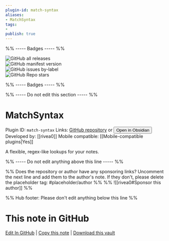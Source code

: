```yaml
---
plugin-id: match-syntax
aliases:
- MatchSyntax
tags: 
- 
publish: true
---
```


%% ----- Badges ----- %%

![GitHub all releases](https://img.shields.io/github/downloads/rivea0/obsidian-match-syntax/total?color=573E7A&logo=github&style=for-the-badge)   
![GitHub manifest version](https://img.shields.io/github/manifest-json/v/rivea0/obsidian-match-syntax?color=573E7A&logo=github&style=for-the-badge)   
![GitHub issues by-label](https://img.shields.io/github/issues/rivea0/obsidian-match-syntax/help%20wanted?color=573E7A&logo=github&style=for-the-badge)   
![GitHub Repo stars](https://img.shields.io/github/stars/rivea0/obsidian-match-syntax?color=573E7A&logo=github&style=for-the-badge)

%% ----- Badges ----- %%

%% ----- Do not edit this section ----- %%

# MatchSyntax

Plugin ID: `match-syntax`
Links: [GitHub repository](https://github.com/rivea0/obsidian-match-syntax) or [<button id=HH>Open in Obsidian</button>](obsidian://show-plugin?id=match-syntax)
Developed by: [[rivea0]]
Mobile compatible: [[Mobile-compatible plugins|Yes]]

A flexible, regex-like lookups for your notes.

%% ----- Do not edit anything above this line ----- %% 

%% Does the repository or author have any sponsoring links? Uncomment the next line and add them to the author's note. If they don't, please delete the placeholder tag: #placeholder/author %%
%% ![[rivea0#Sponsor this author]] %%

%% Hub footer: Please don't edit anything below this line %%

# This note in GitHub

<span class="git-footer">[Edit In GitHub](https://github.dev/obsidian-community/obsidian-hub/blob/main/02%20-%20Community%20Expansions/02.05%20All%20Community%20Expansions/Plugins/match-syntax.md "git-hub-edit-note") | [Copy this note](https://raw.githubusercontent.com/obsidian-community/obsidian-hub/main/02%20-%20Community%20Expansions/02.05%20All%20Community%20Expansions/Plugins/match-syntax.md "git-hub-copy-note") | [Download this vault](https://github.com/obsidian-community/obsidian-hub/archive/refs/heads/main.zip "git-hub-download-vault") </span>
